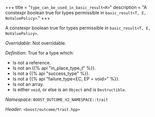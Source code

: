 +++
title = "`type_can_be_used_in_basic_result<R>`"
description = "A constexpr boolean true for types permissible in `basic_result<T, E, NoValuePolicy>`."
+++

A constexpr boolean true for types permissible in `basic_result<T, E, NoValuePolicy>`.

*Overridable*: Not overridable.

*Definition*: True for a type which:

- Is not a reference.
- Is not an {{% api "in_place_type_t<T>" %}}.
- Is not a {{% api "success_type<T>" %}}.
- Is not a {{% api "failure_type<EC, EP = void>" %}}.
- Is not an array.
- Is either `void`, or else is an `Object` and is `Destructible`.

*Namespace*: `BOOST_OUTCOME_V2_NAMESPACE::trait`

*Header*: `<boost/outcome/trait.hpp>`
